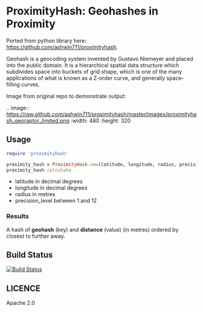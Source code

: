 # ProximityHash: Geohashes in Proximity

Ported from python library here: https://github.com/ashwin711/proximityhash.

Geohash is a geocoding system invented by Gustavo Niemeyer and placed into the public domain. It is a hierarchical
spatial data structure which subdivides space into buckets of grid shape, which is one of the many applications of
what is known as a Z-order curve, and generally space-filling curves.

Image from original repo to demonstrate output:

.. image:: https://raw.github.com/ashwin711/proximityhash/master/images/proximityhash_georaptor_limited.png
   :width: 480
   :height: 320
   
## Usage

```ruby
require 'proximityhash'

proximity_hash = ProximityHash.new(latitude, longitude, radius, precision_level)
proximity_hash.calculate
```

* latitude in decimal degrees
* longitude in decimal degrees
* radius in metres
* precision_level between 1 and 12

### Results

A hash of **geohash** (key) and **distance** (value) (in metres)  ordered by closest to further away.

## Build Status

[![Build Status](https://travis-ci.org/OLIOEX/proximityhash.svg)](https://travis-ci.org/OLIOEX/proximityhash)

## LICENCE

Apache 2.0
